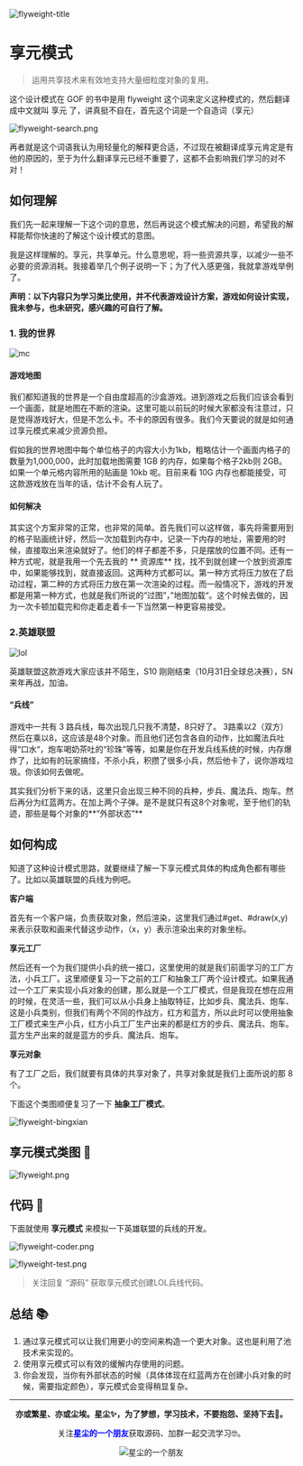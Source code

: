 ![flyweight-title](https://i.loli.net/2020/11/14/Tpe4DlgWKMfXUwJ.png)

# 享元模式

> 运用共享技术来有效地支持大量细粒度对象的复用。

这个设计模式在 GOF 的书中是用 flyweight 这个词来定义这种模式的，然后翻译成中文就叫 享元 了，讲真挺不自在，首先这个词是一个自造词（享元）

![flyweight-search.png](https://i.loli.net/2020/11/12/b8iZeYslH47DO6a.png)

再者就是这个词语我认为用轻量化的解释更合适，不过现在被翻译成享元肯定是有他的原因的，至于为什么翻译享元已经不重要了，这都不会影响我们学习的对不对！

## 如何理解

我们先一起来理解一下这个词的意思，然后再说这个模式解决的问题，希望我的解释能帮你快速的了解这个设计模式的意图。

我是这样理解的。享元，共享单元。什么意思呢，将一些资源共享，以减少一些不必要的资源消耗。我接着举几个例子说明一下；为了代入感更强，我就拿游戏举例了。

**声明：以下内容只为学习类比使用，并不代表游戏设计方案，游戏如何设计实现，我未参与，也未研究，感兴趣的可自行了解。**

### 1. 我的世界

![mc](https://i.loli.net/2020/11/12/qOtZ4YdgxePj1Iy.jpg)

#### 游戏地图

我们都知道我的世界是一个自由度超高的沙盒游戏。进到游戏之后我们应该会看到一个画面，就是地图在不断的渲染。这里可能以前玩的时候大家都没有注意过，只是觉得游戏好大，但是不怎么卡。不卡的原因有很多。我们今天要说的就是如何通过享元模式来减少资源负担。

假如我的世界地图中每个单位格子的内容大小为1kb，粗略估计一个画面内格子的数量为1,000,000，此时加载地图需要 1GB 的内存，如果每个格子2kb则 2GB。如果一个单元格内容所用的贴画是 10kb 呢。目前来看 10G
内存也都能接受，可这款游戏放在当年的话，估计不会有人玩了。

#### 如何解决

其实这个方案非常的正常，也非常的简单。首先我们可以这样做，事先将需要用到的格子贴画统计好，然后一次加载到内存中，记录一下内存的地址，需要用的时候，直接取出来渲染就好了。他们的样子都差不多，只是摆放的位置不同。还有一种方式呢，就是我用一个先去我的 **
资源库**
找，找不到就创建一个放到资源库中，如果能够找到，就直接返回。这两种方式都可以。第一种方式将压力放在了启动过程，第二种的方式将压力放在第一次渲染的过程。而一般情况下，游戏的开发都是用第一种方式，也就是我们所说的“过图”，”地图加载“。这个时候去做的，因为一次卡顿加载完和你走着走着卡一下当然第一种更容易接受。

### 2.英雄联盟

![lol](https://i.loli.net/2020/11/12/Wxw5741lX6ThejY.jpg)

英雄联盟这款游戏大家应该并不陌生，S10 刚刚结束（10月31日全球总决赛），SN来年再战，加油。

#### “兵线”

游戏中一共有 3 路兵线，每次出现几只我不清楚，8只好了。
3路乘以2（双方）然后在乘以8，这应该是48个对象。而且他们还包含各自的动作，比如魔法兵吐得“口水“，炮车喝奶茶吐的“珍珠”等等，如果是你在开发兵线系统的时候，内存爆炸了，比如有的玩家搞怪，不杀小兵，积攒了很多小兵，然后他卡了，说你游戏垃圾。你该如何去做呢。

其实我们分析下来的话，这里只会出现三种不同的兵种，步兵、魔法兵、炮车。然后再分为红蓝两方。在加上两个子弹。是不是就只有这8个对象呢，至于他们的轨迹，那些是每个对象的**“外部状态”**

## 如何构成

知道了这种设计模式思路，就要继续了解一下享元模式具体的构成角色都有哪些了。比如以英雄联盟的兵线为例吧。

**客户端**

首先有一个客户端，负责获取对象，然后渲染，这里我们通过#get、#draw(x,y)来表示获取和画来代替这步动作，（x，y）表示渲染出来的对象坐标。

**享元工厂**

然后还有一个为我们提供小兵的统一接口，这里使用的就是我们前面学习的工厂方法，小兵工厂。这里顺便复习一下之前的工厂和抽象工厂两个设计模式。如果我通过一个工厂来实现小兵对象的创建，那么就是一个工厂模式，但是我现在想在应用的时候，在灵活一些，我们可以从小兵身上抽取特征，比如步兵、魔法兵、炮车、这是小兵类别，但我们有两个不同的作战方，红方和蓝方，所以此时可以使用抽象工厂模式来生产小兵，红方小兵工厂生产出来的都是红方的步兵、魔法兵、炮车。蓝方生产出来的就是蓝方的步兵、魔法兵、炮车。

**享元对象**

有了工厂之后，我们就要有具体的共享对象了，共享对象就是我们上面所说的那 8 个。

下面这个类图顺便复习了一下 **抽象工厂模式**。

![flyweight-bingxian](https://i.loli.net/2020/11/12/dKDUbQ9sJRvFmTA.png)

## 享元模式类图 📌

![flyweight.png](https://i.loli.net/2020/11/12/YgS7J51GWuwZPBX.png)

## 代码 📃

下面就使用 **享元模式** 来模拟一下英雄联盟的兵线的开发。

![flyweight-coder.png](https://i.loli.net/2020/11/12/stDkSmh83HpK1TV.png)

![flyweight-test.png](https://i.loli.net/2020/11/12/Yrh3FlIOuH5jREd.png)

> 关注回复 “源码” 获取享元模式创建LOL兵线代码。

## 总结 📚

1. 通过享元模式可以让我们用更小的空间来构造一个更大对象。这也是利用了池技术来实现的。
2. 使用享元模式可以有效的缓解内存使用的问题。
3. 你会发现，当你有外部状态的时候（具体体现在红蓝两方在创建小兵对象的时候，需要指定颜色），享元模式会变得稍显复杂。

----
<div align="center">
    <b>亦或繁星、亦或尘埃。星尘✨，为了梦想，学习技术，不要抱怨、坚持下去💪。</b>
    <p>关注<b style='color:blue'>星尘的一个朋友</b>获取源码、加群一起交流学习🤓。</p>
    <img alt='星尘的一个朋友' src='https://i.loli.net/2020/10/22/7swJfMCPrThebVI.png'/>
</div>
